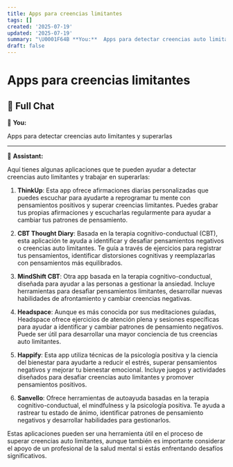 ```yaml
---
title: Apps para creencias limitantes
tags: []
created: '2025-07-19'
updated: '2025-07-19'
summary: "\U0001F64B **You:**  Apps para detectar creencias auto limitantes y superarlas"
draft: false
---
```


# Apps para creencias limitantes

## 🧠 Full Chat

🙋 **You:**

Apps para detectar creencias auto limitantes y superarlas

---

🤖 **Assistant:**

Aquí tienes algunas aplicaciones que te pueden ayudar a detectar creencias auto limitantes y trabajar en superarlas:

1. **ThinkUp**: Esta app ofrece afirmaciones diarias personalizadas que puedes escuchar para ayudarte a reprogramar tu mente con pensamientos positivos y superar creencias limitantes. Puedes grabar tus propias afirmaciones y escucharlas regularmente para ayudar a cambiar tus patrones de pensamiento.

2. **CBT Thought Diary**: Basada en la terapia cognitivo-conductual (CBT), esta aplicación te ayuda a identificar y desafiar pensamientos negativos o creencias auto limitantes. Te guía a través de ejercicios para registrar tus pensamientos, identificar distorsiones cognitivas y reemplazarlas con pensamientos más equilibrados.

3. **MindShift CBT**: Otra app basada en la terapia cognitivo-conductual, diseñada para ayudar a las personas a gestionar la ansiedad. Incluye herramientas para desafiar pensamientos limitantes, desarrollar nuevas habilidades de afrontamiento y cambiar creencias negativas.

4. **Headspace**: Aunque es más conocida por sus meditaciones guiadas, Headspace ofrece ejercicios de atención plena y sesiones específicas para ayudar a identificar y cambiar patrones de pensamiento negativos. Puede ser útil para desarrollar una mayor conciencia de tus creencias auto limitantes.

5. **Happify**: Esta app utiliza técnicas de la psicología positiva y la ciencia del bienestar para ayudarte a reducir el estrés, superar pensamientos negativos y mejorar tu bienestar emocional. Incluye juegos y actividades diseñados para desafiar creencias auto limitantes y promover pensamientos positivos.

6. **Sanvello**: Ofrece herramientas de autoayuda basadas en la terapia cognitivo-conductual, el mindfulness y la psicología positiva. Te ayuda a rastrear tu estado de ánimo, identificar patrones de pensamiento negativos y desarrollar habilidades para gestionarlos.

Estas aplicaciones pueden ser una herramienta útil en el proceso de superar creencias auto limitantes, aunque también es importante considerar el apoyo de un profesional de la salud mental si estás enfrentando desafíos significativos.